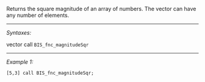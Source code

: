 Returns the square magnitude of an array of numbers. The vector can have any number of elements.


---
*Syntaxes:*

vector call `BIS_fnc_magnitudeSqr`

---
*Example 1:*

```sqf
[5,3] call BIS_fnc_magnitudeSqr;
```